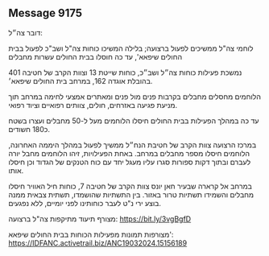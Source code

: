 ## Message 9175

דובר צה״ל:

לוחמי צה"ל ממשיכים לפעול ברצועה; בלילה המשיכו כוחות צה"ל ושב"כ לפעול בבית החולים שיפאא', עד כה חוסלו בבית החולים עשרות מחבלים

נמשכת פעילות כוחות צה״ל ושב״כ, כוחות שייטת 13 וצוות הקרב של חטיבה 401 בהובלת אוגדה 162, במרחב בית החולים שיפאא׳.

הלוחמים מחסלים מחבלים בקרבות פנים מול פנים ומאתרים אמצעי לחימה במרחב תוך מניעת פגיעה באזרחים, חולים, צוותים רפואיים וציוד רפואי.

עד כה במהלך הפעילות בבית החולים חיסלו הלוחמים מעל ל-50 מחבלים ועצרו בשטח כ180 חשודים.

במרכז הרצועה צוות הקרב של חטיבת הנח״ל ממשיך לפעול במהלך היממה האחרונה, הלוחמים חיסלו מספר מחבלים במרחב. באחת הפעילויות, זיהו הלוחמים מחבל יורה לעברם ובתוך דקות ספורות סגרו עליו מעגל יחד עם כוח הטנקים של הגדוד וכן חיסלו אותו.

במרחב אל קרארה שבעיר חאן יונס צוות הקרב של חטיבה 7, כוחות חיל האוויר חיסלו מחבלים והשמידו תשתיות טרור באזור. בין התשתיות שהושמדו, תשתית צבאית ממנה בוצע ירי נ"ט לעבר כוחותינו לפני יומיים, ללא נפגעים.

מצורף תיעוד מתיקפות צה"ל ברצועה: https://bit.ly/3vgBgfD

מצורפות תמונות מפעילות הכוחות בבית החולים שיפאא': https://IDFANC.activetrail.biz/ANC19032024.15156189

